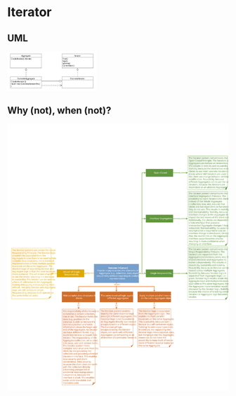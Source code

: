 # Iterator
## UML
<img src=IteratorUML.png width=40% height=40%>

## Why (not), when (not)?
![Iterator](https://raw.githubusercontent.com/NiekBeijloos/Design-Patterns/master/Behavioral/4.%20Iterator/Iterator.svg?raw=true)
